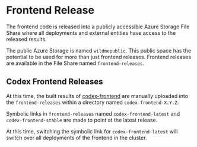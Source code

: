 # Frontend Release

The frontend code is released into a publicly accessible Azure Storage File Share where all deployments and external entities have access to the released results.

The public Azure Storage is named `wildmepublic`. This public space has the potential to be used for more than just frontend releases. Frontend releases are available in the File Share named `frontend-releases`.

## Codex Frontend Releases

At this time, the built results of [codex-frontend](https://github.com/WildMeOrg/codex-frontend) are manually uploaded into the `frontend-releases` within a directory named `codex-frontend-X.Y.Z`.

Symbolic links in `frontend-releases` named `codex-frontend-latest` and `codex-frontend-stable` are made to point at the latest release.

At this time, switching the symbolic link for `codex-frontend-latest` will switch over all deployments of the frontend in the cluster.
